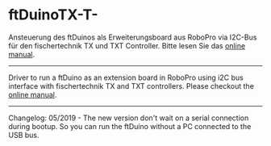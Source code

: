 # ftDuinoTX-T-
Ansteuerung des ftDuinos als Erweiterungsboard aus RoboPro via I2C-Bus für den fischertechnik TX und TXT Controller. Bitte lesen Sie das <a href="https://github.com/elektrofuzzis/ftDuinoTX-T/wiki">online manual</a>.

<hr width="100%" />

Driver to run a ftDuino as an extension board in RoboPro using i2C bus interface with fischertechnik TX and TXT controllers. Please checkout the <a href="https://github.com/elektrofuzzis/ftDuinoTX-T/wiki">online manual</a>.

<hr width="100%" />

Changelog: 05/2019 - The new version don't wait on a serial connection during bootup. So you can run the ftDuino without a PC connected to the USB bus.
